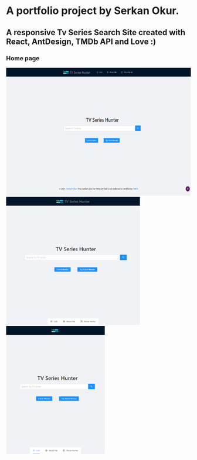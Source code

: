 # A portfolio project by Serkan Okur.

## A responsive Tv Series Search Site created with React, AntDesign, TMDb API and Love :)

<p align="center">
<h3>Home page </h3>
  <img src="https://github.com/serkanokur79/tvserieshunter/blob/main/SS/Web_01_Home.png" height="350" title="Home page in PC" alt="Screenshot of Home page in PC">
  <img src="https://github.com/serkanokur79/tvserieshunter/blob/main/SS/Tablet_01_Home.png" height="350" title="Home page in Tablet" alt="Screenshot of Home page in Tablet">
  <img src="https://github.com/serkanokur79/tvserieshunter/blob/main/SS/Mobile_01_Home.png" height="350" title="Home page in Mobile" alt="Screenshot of Home page in Mobile">
</p>
